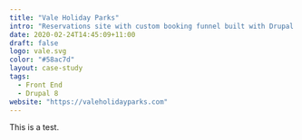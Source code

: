```yaml
---
title: "Vale Holiday Parks"
intro: "Reservations site with custom booking funnel built with Drupal 8."
date: 2020-02-24T14:45:09+11:00
draft: false
logo: vale.svg
color: "#58ac7d"
layout: case-study
tags:
  - Front End
  - Drupal 8
website: "https://valeholidayparks.com"
---
```


This is a test.